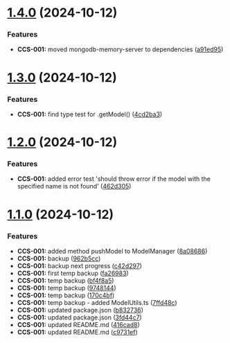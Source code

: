 # [1.4.0](https://github.com/CyberT33N/ModelManager/compare/v1.3.0...v1.4.0) (2024-10-12)


### Features

* **CCS-001:** moved mongodb-memory-server to dependencies ([a91ed95](https://github.com/CyberT33N/ModelManager/commit/a91ed95cd52bd70c84e3a3117983c2189ce459e1))



# [1.3.0](https://github.com/CyberT33N/ModelManager/compare/v1.2.0...v1.3.0) (2024-10-12)


### Features

* **CCS-001:** find type test for .getModel() ([4cd2ba3](https://github.com/CyberT33N/ModelManager/commit/4cd2ba3be2933d5112d93991bae94d9c60d7e3e4))



# [1.2.0](https://github.com/CyberT33N/ModelManager/compare/v1.1.0...v1.2.0) (2024-10-12)


### Features

* **CCS-001:** added error test 'should throw error if the model with the specified name is not found' ([462d305](https://github.com/CyberT33N/ModelManager/commit/462d30565f1845901902fbb36075caf2fd82efd5))



# [1.1.0](https://github.com/CyberT33N/ModelManager/compare/fa26983af8ecab8f0271b7b41cf9c7bbbfc42028...v1.1.0) (2024-10-12)


### Features

* **CCS-001:** added method pushModel to ModelManager ([8a08686](https://github.com/CyberT33N/ModelManager/commit/8a086867ec32f77c074e1601461a741147404496))
* **CCS-001:** backup ([962b5cc](https://github.com/CyberT33N/ModelManager/commit/962b5cc6911c5b9387e785bda0fec96703a2be1c))
* **CCS-001:** backup next progress ([c42d297](https://github.com/CyberT33N/ModelManager/commit/c42d29741073faba6c6fc2bd30e8ddbf5894f364))
* **CCS-001:** first temp backup ([fa26983](https://github.com/CyberT33N/ModelManager/commit/fa26983af8ecab8f0271b7b41cf9c7bbbfc42028))
* **CCS-001:** temp backup ([bf4f8a5](https://github.com/CyberT33N/ModelManager/commit/bf4f8a526b6e1d9685483ca467f122d430a282a3))
* **CCS-001:** temp backup ([9748144](https://github.com/CyberT33N/ModelManager/commit/9748144e40759504767cec6f85b61d666fa1e9c8))
* **CCS-001:** temp backup ([170c4bf](https://github.com/CyberT33N/ModelManager/commit/170c4bf33d39cedb7b3e47c38303efd11312b429))
* **CCS-001:** temp backup - added ModelUtils.ts ([7ffd48c](https://github.com/CyberT33N/ModelManager/commit/7ffd48cdf53b86eac9cfea63cb43542d5714671c))
* **CCS-001:** updated package.json ([b832736](https://github.com/CyberT33N/ModelManager/commit/b832736ff83f529d236e0e132ec5e46a30a03b3a))
* **CCS-001:** updated package.json ([3fd44c7](https://github.com/CyberT33N/ModelManager/commit/3fd44c71d62103d997eddb0cdf45b88826a9f8f2))
* **CCS-001:** updated README.md ([416cad8](https://github.com/CyberT33N/ModelManager/commit/416cad8fbcd0e4105716783b42be214187123f26))
* **CCS-001:** updated README.md ([c9731ef](https://github.com/CyberT33N/ModelManager/commit/c9731ef62fe6b92962ffb4abc935638826673dbb))



